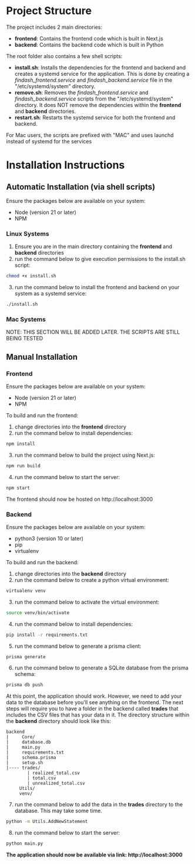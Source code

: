 # Project Structure

The project includes 2 main directories:

-   **frontend**: Contains the frontend code which is built in Next.js
-   **backend**: Contains the backend code which is built in Python

The root folder also contains a few shell scripts:

-   **install.sh**: Installs the dependencies for the frontend and backend and creates a systemd service for the application. This is done by creating a _findash_frontend.service_ and _findash_backend.service_ file in the "/etc/systemd/system" directory.
-   **remove.sh**: Removes the _findash_frontend.service_ and _findash_backend.service_ scripts from the "/etc/systemd/system" directory. It does NOT remove the dependencies within the **frontend** and **backend** directories.
-   **restart.sh**: Restarts the systemd service for both the frontend and backend.

For Mac users, the scripts are prefixed with "MAC" and uses launchd instead of systemd for the services

# Installation Instructions

## Automatic Installation (via shell scripts)

Ensure the packages below are available on your system:

-   Node (version 21 or later)
-   NPM

### Linux Systems
1. Ensure you are in the main directory containing the **frontend** and **backend** directories
2. run the command below to give execution permissions to the install.sh script:
```bash
chmod +x install.sh
```
3. run the command below to install the frontend and backend on your system as a systemd service:
```bash
./install.sh
```

### Mac Systems
NOTE: THIS SECTION WILL BE ADDED LATER. THE SCRIPTS ARE STILL BEING TESTED

## Manual Installation

### Frontend

Ensure the packages below are available on your system:

-   Node (version 21 or later)
-   NPM

To build and run the frontend:

1. change directories into the **frontend** directory
2. run the command below to install dependencies:

```bash
npm install
```

3. run the command below to build the project using Next.js:

```bash
npm run build
```

4. run the command below to start the server:

```bash
npm start
```

The frontend should now be hosted on http://localhost:3000

### Backend

Ensure the packages below are available on your system:

-   python3 (version 10 or later)
-   pip
-   virtualenv

To build and run the backend:

1. change directories into the **backend** directory
2. run the command below to create a python virtual environment:

```bash
virtualenv venv
```

3. run the command below to activate the virtual environment:

```bash
source venv/bin/activate
```

4. run the command below to install dependencies:

```bash
pip install -r requirements.txt
```

5. run the command below to generate a prisma client:

```bash
prisma generate
```

6. run the command below to generate a SQLite database from the prisma schema:

```bash
prisma db push
```

At this point, the application should work. However, we need to add your data to the database before you'll see anything on the frontend. The next steps will require you to have a folder in the backend called **trades** that includes the CSV files that has your data in it. The directory structure within the **backend** directory should look like this:

```
backend
|     Core/
|     database.db
|     main.py
|     requirements.txt
|     schema.prisma
|     setup.sh
|---- trades/
        | realized_total.csv
        | total.csv
        | unrealized_total.csv
     Utils/
     venv/
```

7. run the command below to add the data in the **trades** directory to the database. This may take some time.

```bash
python -m Utils.AddNewStatement
```

8. run the command below to start the server:

```bash
python main.py
```

**The application should now be available via link: http://localhost:3000**

